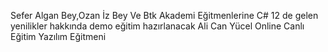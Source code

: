 Sefer Algan Bey,Ozan İz Bey Ve Btk Akademi Eğitmenlerine C# 12 de gelen yenilikler hakkında demo eğitim hazırlanacak 
Ali Can Yücel Online Canlı Eğitim Yazılım Eğitmeni
